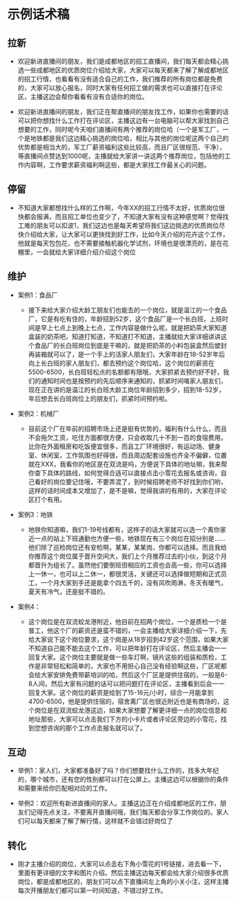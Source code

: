# 示例话术稿

## 拉新

- 欢迎新进直播间的朋友，我们是成都地区的招工直播间，我们每天都会精心挑选一些成都地区的优质岗位介绍给大家，大家可以每天都来了解了解成都地区的招工行情，也看看有没有适合自己的工作，我们推荐的所有岗位都是免费的，大家可以放心报名，同时大家有任何招工做的需求也可以直接打在评论区，主播这边会帮你看看有没有合适你的岗位。

- 欢迎新进直播间的朋友，我们正在帮直播间的朋友找工作，如果你也需要的话可以把你想找什么工作打在评论区，主播这边有一台电脑可以帮大家找到自己想要的工作，同时呢今天咱们直播间有两个推荐的岗位哈（一个是军工厂，一个是地铁都是我们这边精心挑选的岗位哈，相比与其他的岗位呢这两个自己的优势都是相当大的，军工厂薪资福利这些比较高，而且厂区很规范、干净），等直播间点赞达到1000呢，主播就给大家讲一讲这两个推荐岗位，包括他的工作内容啊，工作要求薪资福利啊这些，都是大家找工作最关心的问题。

## 停留

- 不知道大家都想找什么样的工作啊，今年XX的招工行情不太好，优质岗位很快都会报满，而且招工单位也变少了，不知道大家有没有这种感觉啊？觉得找工难的朋友可以扣波1，我们这边也是每天希望将我们这边挑选的优质岗位尽快介绍给大家，让大家可以更快找到好工作，比如今天介绍的花卉这个工作，他就是每天包包花，也不需要接触机器化学试剂，环境也是很漂亮的，是在花棚里，一会就给大家详细介绍介绍这个岗位

## 维护

- 案例1：食品厂
  - 接下来给大家介绍大龄工朋友们也能去的一个岗位，就是温江的一个食品厂，它是有吃有住的，年龄招到52岁，这个食品厂是一个长白班，上班时间是早上七点上到晚上七点，工作内容是做什么呢，就是把奶茶大家知道盒装的奶茶吧，知道打知道，不知道打不知道，主播就给大家详细讲讲这个食品厂的长白班岗位到底是干嘛的，就是把奶茶的小料包装盒然后塑封再装箱就可以了，是一个手上的活家人朋友们，大家年龄在18-52岁年后向上长白班的家人朋友们，都去预约这个岗位哈，这个岗位的薪资在5500-6500，长白班轻松点的名额都有限哦，大家抓紧去预约好不好，我们的通知时间也是按预约的先后顺序来通知的，抓紧时间咯家人朋友们，现在正在讲的是温江的长白班大龄工岗位年龄招到多少，招到18-52岁，年后想去长白班岗位上的朋友们，抓紧时间预约啦。

- 案例2：机械厂
  - 目前这个厂在年前的招聘市场上还是挺有优势的，福利有什么什么，而且不会拖欠工资，吃住方面都很方便，只会收取几十不到一百的食宿费用，比你在外面租房和吃饭便宜很多，而且工厂环境很好，有运动场、健身室、休闲室，工作氛围也好得很，而且周边配套设施也齐全不偏僻，位置就在XXX，我看你的地区是在双流是吗，方便说下具体的地址嘛，我来帮你查下具体的路线，如何觉得合适可以直接点击小雪花去报名或咨询，自己看好的岗位要记住哦，不要弄混了，到时候招聘老师不好找到你们哟，这样的话时间成本又增加了，是不是嘛，觉得我讲的有用的，大家在评论区打个有用。

- 案例3：地铁
  - 地铁你知道嘛，我们1-19号线都有，这样子的话大家就可以选一个离你家近一点的站上下班通勤也方便一些，地铁现在有三个岗位在招分别是......他们除了巡检岗位还有安检啊，某某，某某岗，你都可以选择。而且我给你推荐这个岗位属于晋升空间大，我们上个月推荐过去的小伙，到这个月都晋升为组长了。虽然他们要倒班但相应的工资也会高一些，你可以选择上一休一，也可以上二休一，都很灵活，关键还可以选择做短期和正式员工，一个月大家到手还是能拿个四五千的，没有风吹雨淋，冬天有暖气，夏天有冷气，还是挺不错的。

- 案例4：
  - 这个岗位是在双流蛟龙港附近，他目前在招两个岗位，一个是质检一个是普工，他这个厂的薪资还是蛮不错的，一会主播给大家详细介绍一下，先给大家说下这个岗位要求，这个岗是从18岁招到42岁这个范围，如果大家不知道自己能不能去这个工作，可以把年龄打在评论区，然后主播会一一回复大家。这个岗位主要就是做一些车灯啊，镜片这些的组装和质检，工作是非常轻松和简单的，大家也不用担心自己没有经验啊这些，厂区呢都会给大家安排免费带薪培训的哈，然后这个厂区是提供住宿的，一般是6-8人间，然后大家有问题的话可以把问题打在评论区，主播看到后会一一回复大家。这个岗位的薪资是给到了15-16元/小时，综合一月能拿到4700-6500，他是提供住宿的，宿舍离厂区也很近附近也是有商场的，这个岗位是在双流蛟龙港这边，如果大家想要了解更详细一点的岗位信息和地址那些，大家可以点击我们下方的小卡片或者评论区旁边的小雪花，找到您想咨询的那个工作点击报名就可以了。

## 互动

- 举例1：家人们，大家都准备好了吗？你们想要找什么工作的，找多大年纪的，哪个城市，还有您的性别都可以打在公屏上。主播这边可以根据你的条件和需要来给你匹配相对应的工作。

- 举例2：欢迎所有新进直播间的家人。主播这边正在介绍成都地区的工作，朋友们记得先点关注，不要离开直播间哦，我们每天都会分享工作岗位的。家人们可以每天都来了解了解行情，这样就不会错过好岗位了


## 转化

- 刚才主播介绍的岗位，大家可以点击右下角小雪花的1号链接，进去看一下，里面有更详细的文字和图片介绍。然后主播这边每天都会给大家介绍很多优质岗位，都是成都地区的，朋友们可以点下直播间左上角的小关小注，这样主播每次开播朋友们都可以第一时间知道，不错过好工作。


